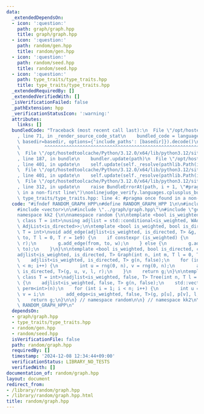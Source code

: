```yaml
---
data:
  _extendedDependsOn:
  - icon: ':question:'
    path: graph/graph.hpp
    title: graph/graph.hpp
  - icon: ':question:'
    path: random/gen.hpp
    title: random/gen.hpp
  - icon: ':question:'
    path: random/seed.hpp
    title: random/seed.hpp
  - icon: ':question:'
    path: type_traits/type_traits.hpp
    title: type_traits/type_traits.hpp
  _extendedRequiredBy: []
  _extendedVerifiedWith: []
  _isVerificationFailed: false
  _pathExtension: hpp
  _verificationStatusIcon: ':warning:'
  attributes:
    links: []
  bundledCode: "Traceback (most recent call last):\n  File \"/opt/hostedtoolcache/Python/3.12.0/x64/lib/python3.12/site-packages/onlinejudge_verify/documentation/build.py\"\
    , line 71, in _render_source_code_stat\n    bundled_code = language.bundle(stat.path,\
    \ basedir=basedir, options={'include_paths': [basedir]}).decode()\n          \
    \         ^^^^^^^^^^^^^^^^^^^^^^^^^^^^^^^^^^^^^^^^^^^^^^^^^^^^^^^^^^^^^^^^^^^^^^^^^^^^^^^^^\n\
    \  File \"/opt/hostedtoolcache/Python/3.12.0/x64/lib/python3.12/site-packages/onlinejudge_verify/languages/cplusplus.py\"\
    , line 187, in bundle\n    bundler.update(path)\n  File \"/opt/hostedtoolcache/Python/3.12.0/x64/lib/python3.12/site-packages/onlinejudge_verify/languages/cplusplus_bundle.py\"\
    , line 401, in update\n    self.update(self._resolve(pathlib.Path(included), included_from=path))\n\
    \  File \"/opt/hostedtoolcache/Python/3.12.0/x64/lib/python3.12/site-packages/onlinejudge_verify/languages/cplusplus_bundle.py\"\
    , line 401, in update\n    self.update(self._resolve(pathlib.Path(included), included_from=path))\n\
    \  File \"/opt/hostedtoolcache/Python/3.12.0/x64/lib/python3.12/site-packages/onlinejudge_verify/languages/cplusplus_bundle.py\"\
    , line 312, in update\n    raise BundleErrorAt(path, i + 1, \"#pragma once found\
    \ in a non-first line\")\nonlinejudge_verify.languages.cplusplus_bundle.BundleErrorAt:\
    \ type_traits/type_traits.hpp: line 4: #pragma once found in a non-first line\n"
  code: "#ifndef RANDOM_GRAPH_HPP\n#define RANDOM_GRAPH_HPP 1\n\n#include <type_traits>\n\
    #include <vector>\n\n#include \"../graph/graph.hpp\"\n#include \"gen.hpp\"\n\n\
    namespace kk2 {\n\nnamespace random {\n\ntemplate <bool is_weighted, bool is_directed,\
    \ class T = int>\nusing adjlist = std::conditional<is_weighted, WAdjList<T, is_directed>,\
    \ AdjList<is_directed>>;\n\ntemplate <bool is_weighted, bool is_directed, class\
    \ T = int>\nvoid add_edge(adjlist<is_weighted, is_directed, T> &g, int from, int\
    \ to, T l = 0, T r = 1e9) {\n    if constexpr (is_weighted) {\n        T w = rng(l,\
    \ r);\n        g.add_edge(from, to, w);\n    } else {\n        g.add_edge(from,\
    \ to);\n    }\n}\n\ntemplate <bool is_weighted, bool is_directed, class T = int>\n\
    adjlist<is_weighted, is_directed, T> Graph(int n, int m, T l = 0, T r = 1e9) {\n\
    \    adjlist<is_weighted, is_directed, T> g(n, false);\n    for (int i = 0; i\
    \ < m; i++) {\n        int u = rng(0, n), v = rng(0, n);\n        add_edge<is_weighted,\
    \ is_directed, T>(g, u, v, l, r);\n    }\n    return g;\n}\n\ntemplate <bool is_weighted,\
    \ class T = int>\nadjlist<is_weighted, false, T> Tree(int n, T l = 0, T r = 1e9)\
    \ {\n    adjlist<is_weighted, false, T> g(n, false);\n    std::vector<int> p =\
    \ perm<int>(n);\n    for (int i = 1; i < n; i++) {\n        int u = rng(0, i),\
    \ v = i;\n        add_edge<is_weighted, false, T>(g, p[u], p[v], l, r);\n    }\n\
    \    return g;\n}\n\n} // namespace random\n\n} // namespace kk2\n\n#endif //\
    \ RANDOM_GRAPH_HPP\n"
  dependsOn:
  - graph/graph.hpp
  - type_traits/type_traits.hpp
  - random/gen.hpp
  - random/seed.hpp
  isVerificationFile: false
  path: random/graph.hpp
  requiredBy: []
  timestamp: '2024-12-08 12:34:44+09:00'
  verificationStatus: LIBRARY_NO_TESTS
  verifiedWith: []
documentation_of: random/graph.hpp
layout: document
redirect_from:
- /library/random/graph.hpp
- /library/random/graph.hpp.html
title: random/graph.hpp
---
```

